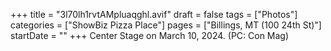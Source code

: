 +++
title = "3l70lh1rvtAMpluaqghl.avif"
draft = false
tags = ["Photos"]
categories = ["ShowBiz Pizza Place"]
pages = ["Billings, MT (100 24th St)"]
startDate = ""
+++
Center Stage on March 10, 2024. (PC: Con Mag)
